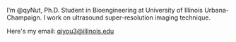 I’m @qyNut, Ph.D. Student in Bioengineering at University of Illinois Urbana-Champaign.
I work on ultrasound super-resolution imaging technique.

Here's my email: qiyou3@illinois.edu

<!---
qyNut/qyNut is a ✨ special ✨ repository because its `README.md` (this file) appears on your GitHub profile.
You can click the Preview link to take a look at your changes.
--->
